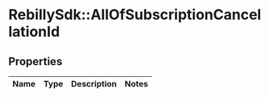 # RebillySdk::AllOfSubscriptionCancellationId

## Properties
Name | Type | Description | Notes
------------ | ------------- | ------------- | -------------

